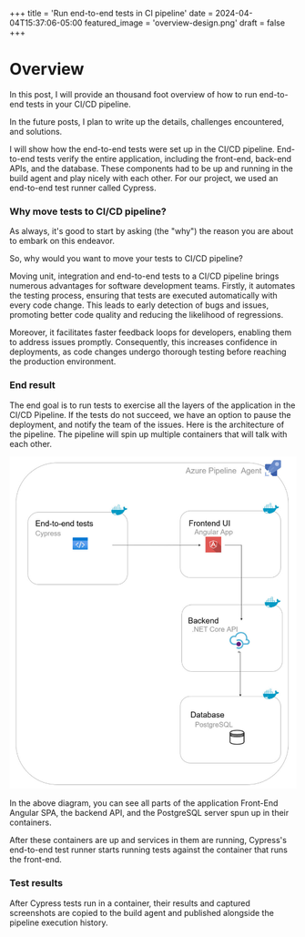 +++
title = 'Run end-to-end tests in CI pipeline'
date = 2024-04-04T15:37:06-05:00
featured_image = 'overview-design.png'
draft = false 
+++

# Overview
In this post, I will provide an thousand foot overview of how to run end-to-end tests in your CI/CD pipeline.

In the future posts, I plan to write up the details, challenges encountered, and solutions.

I will show how the end-to-end tests were set up in the CI/CD pipeline.
End-to-end tests verify the entire application, including the front-end, back-end APIs, and the database.
These components had to be up and running in the build agent and play nicely with each other.
For our project, we used an end-to-end test runner called Cypress.
### Why move tests to CI/CD pipeline?

As always, it's good to start by asking (the "why") the reason you are about to embark on this endeavor. 

So, why would you want to move your tests to CI/CD pipeline?

Moving unit, integration and end-to-end tests to a CI/CD pipeline brings numerous advantages for software development teams. 
Firstly, it automates the testing process, ensuring that tests are executed automatically with every code change. 
This leads to early detection of bugs and issues, promoting better code quality and reducing the likelihood of regressions.

Moreover, it facilitates faster feedback loops for developers, enabling them to address issues promptly.
Consequently, this increases confidence in deployments, as code changes undergo thorough testing before reaching the production environment.

### End result

The end goal is to run tests to exercise all the layers of the application in the CI/CD Pipeline.
If the tests do not succeed, we have an option to pause the deployment, and notify the team of the issues.
Here is the architecture of the pipeline. The pipeline will spin up multiple containers that will talk with each other.


![](overview-design.png)





In the above diagram, you can see all parts of the application Front-End Angular SPA, the backend API, and the PostgreSQL server spun up in their containers.

After these containers are up and services in them are running, Cypress's end-to-end test runner starts running tests against the container that runs the front-end.

### Test results
After Cypress tests run in a container, their results and captured screenshots are copied to the build agent and published alongside the pipeline execution history.

